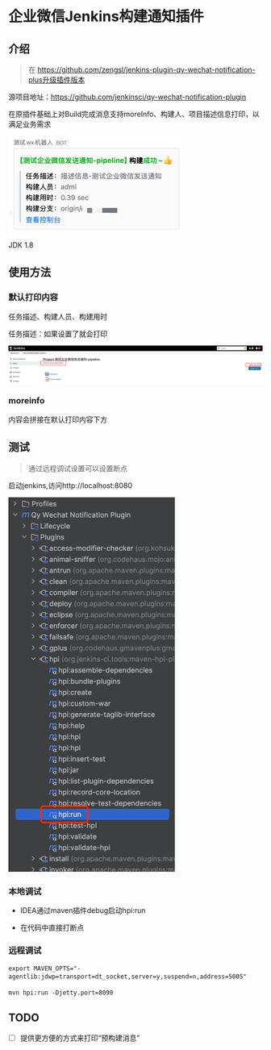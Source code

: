 # 企业微信Jenkins构建通知插件


## 介绍

> 在 https://github.com/zengsl/jenkins-plugin-qy-wechat-notification-plus升级插件版本

源项目地址：https://github.com/jenkinsci/qy-wechat-notification-plugin

在原插件基础上对Build完成消息支持moreInfo、构建人、项目描述信息打印，以满足业务需求

![demo](docs/demo.png)

JDK 1.8

## 使用方法

### 默认打印内容

任务描述、构建人员、构建用时

任务描述：如果设置了就会打印

![desc](docs/desc.png)


### moreinfo

内容会拼接在默认打印内容下方


## 测试

> 通过远程调试设置可以设置断点

启动jenkins,访问http://localhost:8080

![img.png](img.png)


### 本地调试

- IDEA通过maven插件debug启动hpi:run

- 在代码中直接打断点

### 远程调试

```shell
export MAVEN_OPTS="-agentlib:jdwp=transport=dt_socket,server=y,suspend=n,address=5005"

mvn hpi:run -Djetty.port=8090
```

## TODO

- [ ] 提供更方便的方式来打印“预构建消息”